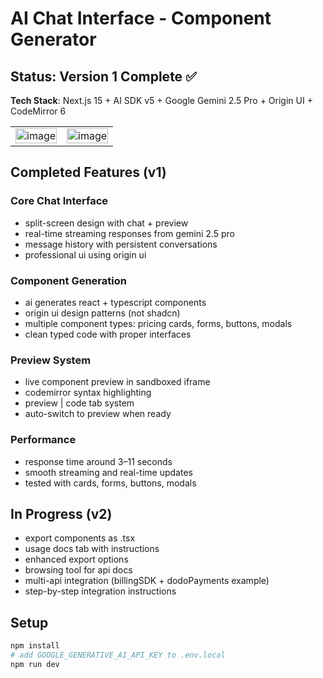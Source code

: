 # AI Chat Interface - Component Generator

## Status: Version 1 Complete ✅

**Tech Stack**: Next.js 15 + AI SDK v5 + Google Gemini 2.5 Pro + Origin UI + CodeMirror 6

<table>
  <tr>
    <td><img width="100%" alt="image" src="https://github.com/user-attachments/assets/6c2d2c96-03a8-4960-acfe-347ca53fc274" /></td>
    <td><img width="100%" alt="image" src="https://github.com/user-attachments/assets/a176259f-aa0c-4bbf-bab0-dde792081f2b" /></td>
  </tr>
</table>

## Completed Features (v1)

### Core Chat Interface
- split-screen design with chat + preview  
- real-time streaming responses from gemini 2.5 pro  
- message history with persistent conversations  
- professional ui using origin ui  

### Component Generation
- ai generates react + typescript components
- origin ui design patterns (not shadcn)  
- multiple component types: pricing cards, forms, buttons, modals  
- clean typed code with proper interfaces  

### Preview System
- live component preview in sandboxed iframe  
- codemirror syntax highlighting  
- preview | code tab system  
- auto-switch to preview when ready  

### Performance
- response time around 3–11 seconds  
- smooth streaming and real-time updates  
- tested with cards, forms, buttons, modals  

## In Progress (v2)

- export components as .tsx  
- usage docs tab with instructions  
- enhanced export options  
- browsing tool for api docs  
- multi-api integration (billingSDK + dodoPayments example)  
- step-by-step integration instructions  

## Setup

```bash
npm install
# add GOOGLE_GENERATIVE_AI_API_KEY to .env.local
npm run dev
